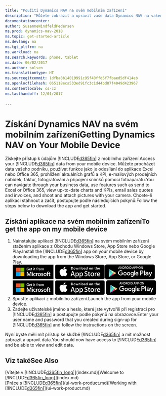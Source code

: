 ```yaml
---
title: "Použití Dynamics NAV na svém mobilním zařízení"
description: "Můžete zobrazit a upravit vaše data Dynamics NAV na vašem tabletu nebo mobilu."
documentationcenter: 
author: SusanneWindfeldPedersen
ms.prod: dynamics-nav-2018
ms.topic: get-started-article
ms.devlang: na
ms.tgt_pltfrm: na
ms.workload: na
ms.search.keywords: phone, tablet
ms.date: 06/02/2017
ms.author: solsen
ms.translationtype: HT
ms.sourcegitcommit: 1dfba8b14019991c95f40ffd5f7fbaed5df414eb
ms.openlocfilehash: 065118eca533ed91fc3c1d44bd87f4049d423967
ms.contentlocale: cs-cz
ms.lasthandoff: 12/01/2017

---
```


# <a name="getting-dynamics-nav-on-your-mobile-device"></a><span data-ttu-id="17629-103">Získání Dynamics NAV na svém mobilním zařízení</span><span class="sxs-lookup"><span data-stu-id="17629-103">Getting Dynamics NAV on Your Mobile Device</span></span>
<span data-ttu-id="17629-104">Získejte přístup k údajům [!INCLUDE[d365fin](includes/d365fin_md.md)] z mobilního zařízení.</span><span class="sxs-lookup"><span data-stu-id="17629-104">Access your [!INCLUDE[d365fin](includes/d365fin_md.md)] data from your mobile device.</span></span> <span data-ttu-id="17629-105">Můžete procházet data vašeho podniku, používat funkce jako je odesílání do aplikace Excel nebo Office 365, prohlížení aktuálních grafů a KPI, e-mailových prodejních nabídek, faktur, fotografování a připojení snímků pomocí fotoaparátu.</span><span class="sxs-lookup"><span data-stu-id="17629-105">You can navigate through your business data, use features such as send to Excel or Office 365, view up-to-date charts and KPIs, email sales quotes and invoices, and shoot and attach pictures with your camera.</span></span> <span data-ttu-id="17629-106">Chcete-li aplikaci stáhnout a začít, postupujte podle následujících pokynů.</span><span class="sxs-lookup"><span data-stu-id="17629-106">Follow the steps below to download the app and get started.</span></span>

## <a name="to-get-the-app-on-my-mobile-device"></a><span data-ttu-id="17629-107">Získání aplikace na svém mobilním zařízení</span><span class="sxs-lookup"><span data-stu-id="17629-107">To get the app on my mobile device</span></span>
1. <span data-ttu-id="17629-108">Nainstalujte aplikaci [!INCLUDE[d365fin](includes/d365fin_md.md)] na svém mobilním zařízení stažením aplikace z Obchodu Windows Store, App Store nebo Google Play.</span><span class="sxs-lookup"><span data-stu-id="17629-108">Install the [!INCLUDE[d365fin](includes/d365fin_md.md)] app on your mobile device by downloading the app from the Windows Store, App Store, or Google Play.</span></span>  
<span data-ttu-id="17629-109">[![Windows Store](./media/install-mobile-app/windowsstore.png)](http://go.microsoft.com/fwlink/?LinkId=734848)
[![App Store](./media/install-mobile-app/appstore.png)](http://go.microsoft.com/fwlink/?LinkId=734847)[![Google Play](./media/install-mobile-app/googleplay.png)](http://go.microsoft.com/fwlink/?LinkId=734849)</span><span class="sxs-lookup"><span data-stu-id="17629-109">[![Windows Store](./media/install-mobile-app/windowsstore.png)](http://go.microsoft.com/fwlink/?LinkId=734848)
[![App Store](./media/install-mobile-app/appstore.png)](http://go.microsoft.com/fwlink/?LinkId=734847) [![Google Play](./media/install-mobile-app/googleplay.png)](http://go.microsoft.com/fwlink/?LinkId=734849)</span></span>  
2. <span data-ttu-id="17629-110">Spusťte aplikaci z mobilního zařízení.</span><span class="sxs-lookup"><span data-stu-id="17629-110">Launch the app from your mobile device.</span></span>
3. <span data-ttu-id="17629-111">Zadejte uživatelské jméno a heslo, které jste vytvořili při registraci pro [!INCLUDE[d365fin](includes/d365fin_md.md)] a postupujte podle pokynů na obrazovce.</span><span class="sxs-lookup"><span data-stu-id="17629-111">Enter your user name and password that you created during sign-up for [!INCLUDE[d365fin](includes/d365fin_md.md)] and follow the instructions on the screen.</span></span>

<span data-ttu-id="17629-112">Nyní byste měli mít přístup ke službě [!INCLUDE[d365fin](includes/d365fin_md.md)] a mít možnost zobrazit a upravit data.</span><span class="sxs-lookup"><span data-stu-id="17629-112">You should now have access to [!INCLUDE[d365fin](includes/d365fin_md.md)] and be able to view and edit data.</span></span>

## <a name="see-also"></a><span data-ttu-id="17629-113">Viz také</span><span class="sxs-lookup"><span data-stu-id="17629-113">See Also</span></span>
<span data-ttu-id="17629-114">[Vítejte v [!INCLUDE[d365fin_long](includes/d365fin_long_md.md)]](index.md)</span><span class="sxs-lookup"><span data-stu-id="17629-114">[Welcome to [!INCLUDE[d365fin_long](includes/d365fin_long_md.md)]](index.md)</span></span>  
<span data-ttu-id="17629-115">[Práce s [!INCLUDE[d365fin](includes/d365fin_md.md)]](ui-work-product.md)</span><span class="sxs-lookup"><span data-stu-id="17629-115">[Working with [!INCLUDE[d365fin](includes/d365fin_md.md)]](ui-work-product.md)</span></span>  

